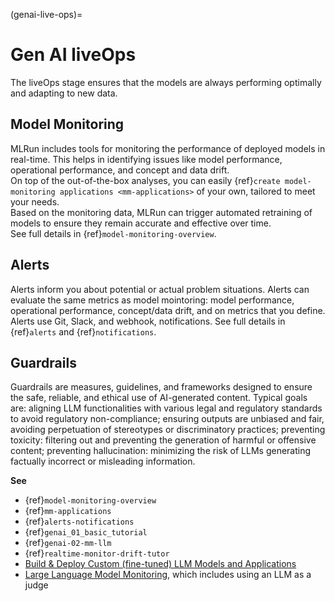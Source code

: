 (genai-live-ops)=
# Gen AI liveOps 	

The liveOps stage ensures that the models are always performing optimally and adapting to new data. 

## Model Monitoring

MLRun includes tools for monitoring the performance of deployed models in real-time. This helps in identifying issues like model performance, operational performance, and concept and data drift.</br>
On top of the out-of-the-box analyses, you can easily {ref}`create model-monitoring applications <mm-applications>` of your own, tailored to meet your needs.</br>
Based on the monitoring data, MLRun can trigger automated retraining of models to ensure they remain accurate and effective over time.</br>
See full details in {ref}`model-monitoring-overview`.

## Alerts

Alerts inform you about potential or actual problem situations. Alerts can evaluate the same metrics as model mointoring: model performance, operational performance, concept/data drift, and on metrics that you define. 
Alerts use Git, Slack, and webhook, notifications. See full details in {ref}`alerts` and {ref}`notifications`.

## Guardrails

Guardrails are measures, guidelines, and frameworks designed to ensure the safe, reliable, and ethical use of AI-generated content. Typical goals are: 
aligning LLM functionalities with various legal and regulatory standards to avoid regulatory non-compliance; ensuring outputs are unbiased and fair, avoiding perpetuation of stereotypes or discriminatory practices; 
preventing toxicity: filtering out and preventing the generation of harmful or offensive content; 
preventing hallucination: minimizing the risk of LLMs generating factually incorrect or misleading information.


**See**
- {ref}`model-monitoring-overview`
- {ref}`mm-applications`
- {ref}`alerts-notifications`
- {ref}`genai_01_basic_tutorial`
- {ref}`genai-02-mm-llm`
- {ref}`realtime-monitor-drift-tutor`
- [Build & Deploy Custom (fine-tuned) LLM Models and Applications](https://github.com/mlrun/demo-llm-tuning/tree/main)
- [Large Language Model Monitoring](https://github.com/mlrun/demo-monitoring-and-feedback-loop), which includes using an LLM as a judge